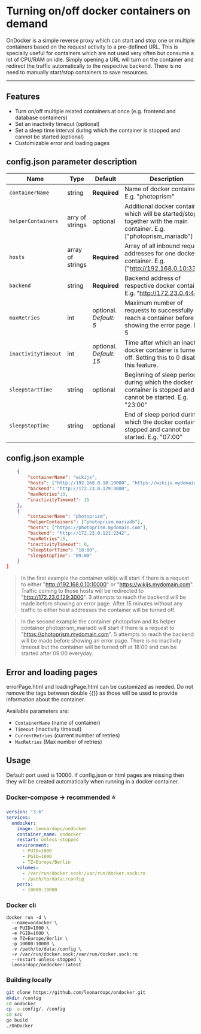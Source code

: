 # Turning on/off docker containers on demand
OnDocker is a simple reverse proxy which can start and stop one or multiple containers based on the request activity to a pre-defined URL. This is specially useful for containers which are not used very often but consume a lot of CPU/RAM on idle. Simply opening a URL will turn on the container and redirect the traffic automatically to the respective backend. There is no need to manually start/stop containers to save resources.

----------
## Features
- Turn on/off multiple related containers at once (e.g. frontend and database containers)
- Set an inactivity timeout (optional)
- Set a sleep time interval during which the container is stopped and cannot be started (optional)
- Customizable error and loading pages


## config.json parameter description

| Name    | Type    | Default    |  Description    |
|---------------- | --------------- | --------------- | --------------- |
| `containerName`    | string    | **Required**    | Name of docker container. E.g. "photoprism"    |
| `helperContainers`    | arry of strings    | optional    | Additional docker containers which will be started/stopped together with the main container. E.g. ["photoprism_mariadb"]    |
| `hosts`    | array of strings    | **Required**   | Array of all inbound request addresses for one docker container. E.g. ["http://192.168.0.10:3333"]    |
| `backend`    | string    | **Required**    | Backend address of respective docker container. E.g. "http://172.23.0.4:4444"    |
| `maxRetries`    | int    | optional. *Default: 5*   | Maximum number of requests to successfully reach a container before showing the error page. E.g. 5   |
| `inactivityTimeout`    | int    | optional. *Default: 15*    | Time after which an inactive docker container is turned off. Setting this to 0 disables this feature.    |
| `sleepStartTime`    | string    | optional    | Beginning of sleep period during which the docker container is stopped and cannot be started. E.g. "23:00"    |
| `sleepStopTime`    | string    | optional    | End of sleep period during which the docker container is stopped and cannot be started. E.g. "07:00"    |

## config.json example
```json [
    {
        "containerName": "wikijs",
        "hosts": ["http://192.168.0.10:10000", "https://wikijs.mydomain.com"],
        "backend": "http://172.23.0.129:3000",
        "maxRetries":3,
        "inactivityTimeout": 15
    },
    {
        "containerName": "photoprism",
        "helperContainers": ["photoprism_mariadb"],
        "hosts": ["https://photoprism.mydomain.com"],
        "backend": "http://172.23.0.121:2342",
        "maxRetries":5,
        "inactivityTimeout": 0,
        "sleepStartTime": "18:00",
        "sleepStopTime": "09:00"
    }
]

```

> In the first example the container wikijs will start if there is a request to either "http://192.168.0.10:10000" or "https://wikijs.mydomain.com". Traffic coming to those hosts will be redirected to "http://172.23.0.129:3000". 3 attempts to reach the backend will be made before showing an error page. After 15 minutes without any traffic to either host addresses the container will be turned off.

>In the second example the container photoprism and its helper container photoprism_mariadb will start if there is a request to "https://photoprism.mydomain.com". 5 attempts to reach the backend will be made before showing an error page. There is no inactivity timeout but the container will be turned off at 18:00 and can be started after 09:00 everyday. 

## Error and loading pages
errorPage.html and loadingPage.html can be customized as needed. Do not remove the tags between double {{}} as those will be used to provide information about the container.

Available parameters are:
- `ContainerName` (name of container)
- `Timeout` (inactivity timeout)
- `CurrentRetries` (current number of retries)
- `MaxRetries` (Max number of retries)

## Usage
Default port used is 10000.
If config.json or html pages are missing then they will be created automatically when running in a docker container.

### Docker-compose -> recommended :star:
```yaml
version: "3.6"
services:
  ondocker:
    image: leonardopc/ondocker
    container_name: ondocker
    restart: unless-stopped
    environment:
      - PUID=1000
      - PGID=1000
      - TZ=Europe/Berlin
    volumes:
      - /var/run/docker.sock:/var/run/docker.sock:ro
      - /path/to/data:/config
    ports:
      - 10000:10000
```
### Docker cli
```console
docker run -d \
  --name=ondocker \
  -e PUID=1000 \
  -e PGID=1000 \
  -e TZ=Europe/Berlin \
  -p 10000:10000 \
  -v /path/to/data:/config \
  -v /var/run/docker.sock:/var/run/docker.sock:ro
  --restart unless-stopped \
  leonardopc/ondocker:latest
```


### Building locally
```bash
git clone https://github.com/leonardopc/ondocker.git
mkdir /config
cd ondocker
cp -a config/. /config
cd src
go build
./OnDocker
```
